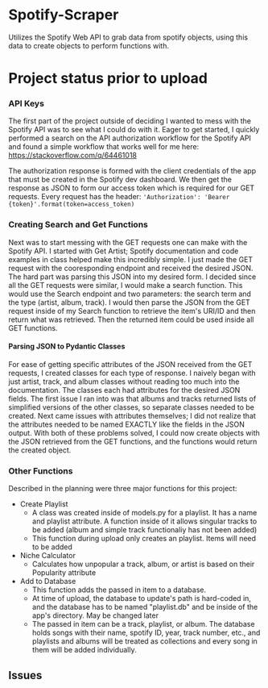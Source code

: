 # Spotify-Scraper
Utilizes the Spotify Web API to grab data from spotify objects, using this data to create objects to perform functions with.


# Project status prior to upload

### API Keys
The first part of the project outside of deciding I wanted to mess with the Spotify API was to see what I could do with it. Eager to get started, I quickly performed a search on the API authorization workflow for the Spotify API and found a simple workflow that works well for me here: https://stackoverflow.com/q/64461018

The authorization response is formed with the client credentials of the app that must be created in the Spotify dev dashboard. We then get the response as JSON to form our access token which is required for our GET requests. Every request has the header: `'Authorization': 'Bearer {token}'.format(token=access_token)`

### Creating Search and Get Functions
Next was to start messing with the GET requests one can make with the Spotify API. I started with Get Artist; Spotify documentation and code examples in class helped make this incredibly simple. I just made the GET request with the cooresponding endpoint and received the desired JSON. The hard part was parsing this JSON into my desired form. I decided since all the GET requests were similar, I would make a search function. This would use the Search endpoint and two parameters: the search term and the type (artist, album, track). I would then parse the JSON from the GET request inside of my Search function to retrieve the item's URI/ID and then return what was retrieved. Then the returned item could be used inside all GET functions. 
#### Parsing JSON to Pydantic Classes
For ease of getting specific attributes of the JSON received from the GET requests, I created classes for each type of response. I naively began with just artist, track, and album classes without reading too much into the documentation. The classes each had attributes for the desired JSON fields. The first issue I ran into was that albums and tracks returned lists of simplified versions of the other classes, so separate classes needed to be created. Next came issues with attributes themselves; I did not realize that the attributes needed to be named EXACTLY like the fields in the JSON output. With both of these problems solved, I could now create objects with the JSON retrieved from the GET functions, and the functions would return the created object. 

### Other Functions
Described in the planning were three major functions for this project:
- Create Playlist
    - A class was created inside of models.py for a playlist. It has a name and playlist attribute. A function inside of it allows singular tracks to be added (album and simple track functionaliy has not been added)
    - This function during upload only creates an playlist. Items will need to be added
- Niche Calculator
    - Calculates how unpopular a track, album, or artist is based on their Popularity attribute
- Add to Database
    - This function adds the passed in item to a database.
    - At time of upload, the database to update's path is hard-coded in, and the database has to be named "playlist.db" and be inside of the app's directory. May be changed later
    - The passed in item can be a track, playlist, or album. The database holds songs with their name, spotify ID, year, track number, etc., and playlists and albums will be treated as collections and every song in them will be added individually.


## Issues

